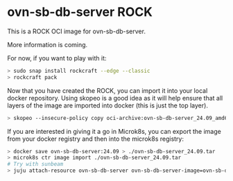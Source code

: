 # ovn-sb-db-server ROCK

This is a ROCK OCI image for ovn-sb-db-server.

More information is coming.

For now, if you want to play with it:

```bash
> sudo snap install rockcraft --edge --classic
> rockcraft pack
```

Now that you have created the ROCK, you can import it into
your local docker repository. Using skopeo is a good idea as
it will help ensure that all layers of the image are imported
into docker (this is just the top layer).

```bash
> skopeo --insecure-policy copy oci-archive:ovn-sb-db-server_24.09_amd64.rock docker-daemon:ovn-sb-db-server:24.09
```

If you are interested in giving it a go in Microk8s, you can
export the image from your docker registry and then into the
microk8s registry:

```bash
> docker save ovn-sb-db-server:24.09 > ./ovn-sb-db-server_24.09.tar
> microk8s ctr image import ./ovn-sb-db-server_24.09.tar
# Try with sunbeam
> juju attach-resource ovn-sb-db-server ovn-sb-db-server-image=ovn-sb-db-server:24.09
```
